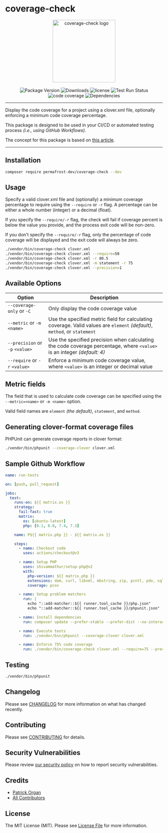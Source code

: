 # coverage-check

<p align="center">
    <img src="https://static.permafrost.dev/images/coverage-check/coverage-check-logo-alt.png" alt="coverage-check logo" height="200" style="block">
    <br><br>
    <img src="https://img.shields.io/github/v/release/permafrost-dev/coverage-check.svg?sort=semver&logo=github" alt="Package Version">
    <img src="https://img.shields.io/packagist/dt/permafrost-dev/coverage-check?logo=packagist&logoColor=%23fff" alt="Downloads">
    <img src="https://img.shields.io/github/license/permafrost-dev/coverage-check.svg?logo=opensourceinitiative" alt="license">
    <img src="https://github.com/permafrost-dev/coverage-check/actions/workflows/run-tests.yml/badge.svg?branch=main" alt="Test Run Status">
    <br>
    <img src="https://codecov.io/gh/permafrost-dev/coverage-check/branch/main/graph/badge.svg?token=Xau3YK5548" alt="code coverage">
    <img src="https://img.shields.io/librariesio/release/github/permafrost-dev/coverage-check.svg?logo=librariesdotio&logoColor=%23fff" alt="Dependencies">
</p>

---

Display the code coverage for a project using a clover.xml file, optionally enforcing a minimum code coverage percentage.

This package is designed to be used in your CI/CD or automated testing process _(i.e., using GitHub Workflows)_.

The concept for this package is based on [this article](https://ocramius.github.io/blog/automated-code-coverage-check-for-github-pull-requests-with-travis/).

---

## Installation

```bash
composer require permafrost-dev/coverage-check --dev
```

## Usage

Specify a valid clover.xml file and (optionally) a minimum coverage percentage to require using the `--require` or `-r` flag.  A percentage can be either a whole number (integer) or a decimal (float).

If you specify the `--require/-r` flag, the check will fail if coverage percent is below the value you provide, and the process exit code will be non-zero.

If you don't specify the `--require/-r` flag, only the percentage of code coverage will be displayed and the exit code will always be zero.

```bash
./vendor/bin/coverage-check clover.xml
./vendor/bin/coverage-check clover.xml --require=50
./vendor/bin/coverage-check clover.xml -r 80.5
./vendor/bin/coverage-check clover.xml -m statement -r 75
./vendor/bin/coverage-check clover.xml --precision=1
```

## Available Options

| Option | Description |
| --- | --- |
| `--coverage-only` or `-C` | Only display the code coverage value |
| `--metric` or `-m` `<name>` | Use the specified metric field for calculating coverage. Valid values are `element` _(default)_, `method`, or `statement` |
| `--precision` or `-p` `<value>` | Use the specified precision when calculating the code coverage percentage, where `<value>` is an integer _(default: 4)_ |
| `--require` or `-r` `<value>` | Enforce a minimum code coverage value, where `<value>` is an integer or decimal value |

## Metric fields

The field that is used to calculate code coverage can be specified using the `--metric=<name>` or `-m <name>` option.

Valid field names are `element` _(the default)_, `statement`, and `method`.

## Generating clover-format coverage files

PHPUnit can generate coverage reports in clover format:

```bash
./vendor/bin/phpunit --coverage-clover clover.xml
```

## Sample Github Workflow

```yaml
name: run-tests

on: [push, pull_request]

jobs:
  test:
    runs-on: ${{ matrix.os }}
    strategy:
      fail-fast: true
      matrix:
        os: [ubuntu-latest]
        php: [8.1, 8.0, 7.4, 7.3]

    name: P${{ matrix.php }} - ${{ matrix.os }}

    steps:
      - name: Checkout code
        uses: actions/checkout@v3

      - name: Setup PHP
        uses: shivammathur/setup-php@v2
        with:
          php-version: ${{ matrix.php }}
          extensions: dom, curl, libxml, mbstring, zip, pcntl, pdo, sqlite, pdo_sqlite, intl, iconv, fileinfo
          coverage: pcov

      - name: Setup problem matchers
        run: |
          echo "::add-matcher::${{ runner.tool_cache }}/php.json"
          echo "::add-matcher::${{ runner.tool_cache }}/phpunit.json"

      - name: Install dependencies
        run: composer update --prefer-stable --prefer-dist --no-interaction

      - name: Execute tests
        run: ./vendor/bin/phpunit --coverage-clover clover.xml

      - name: Enforce 75% code coverage
        run: ./vendor/bin/coverage-check clover.xml --require=75 --precision=2
```

## Testing

```bash
./vendor/bin/phpunit
```

## Changelog

Please see [CHANGELOG](CHANGELOG.md) for more information on what has changed recently.

## Contributing

Please see [CONTRIBUTING](.github/CONTRIBUTING.md) for details.

## Security Vulnerabilities

Please review [our security policy](../../security/policy) on how to report security vulnerabilities.

## Credits

- [Patrick Organ](https://github.com/patinthehat)
- [All Contributors](../../contributors)

## License

The MIT License (MIT). Please see [License File](LICENSE.md) for more information.

